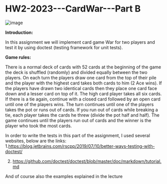 # HW2-2023---CardWar---Part B

![image](https://user-images.githubusercontent.com/93255163/228441584-40837ede-7f09-4b26-8802-d7a2bc079c03.png)

**Introduction:**

In this assignment we will implement card game War for two players and test it by using doctest (testing framework for unit tests).

**Game rules:**

There is a normal deck of cards with 52 cards at the beginning of the game the deck is shuffled (randomly) and divided equally between the two players. On each turn the players draw one card from the top of their pile and the player with the highest card takes both cards to him (2 Ace wins). If the players have drawn two identical cards then they place one card face down and a lesser card on top of it. The high card player takes all six cards. If there is a tie again, continue with a closed card followed by an open card until one of the players wins. The turn continues until one of the players takes the pot or runs out of cards. If you run out of cards while breaking a tie, each player takes the cards he threw (divide the pot half and half). The game continues until the players run out of cards and the winner is the player who took the most cards.

In order to write the tests in this part of the assignment, I used several websites, below are the links:
1.https://blog.jetbrains.com/rscpp/2019/07/10/better-ways-testing-with-doctest/

2. https://github.com/doctest/doctest/blob/master/doc/markdown/tutorial.md

And of course also the examples explained in the lecture
